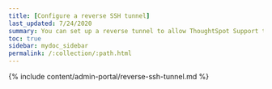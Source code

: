 ```yaml
---
title: [Configure a reverse SSH tunnel]
last_updated: 7/24/2020
summary: You can set up a reverse tunnel to allow ThoughtSpot Support to get access to your ThoughtSpot instance, to perform support-related activities.
toc: true
sidebar: mydoc_sidebar
permalink: /:collection/:path.html
---
```


{% include content/admin-portal/reverse-ssh-tunnel.md %}
